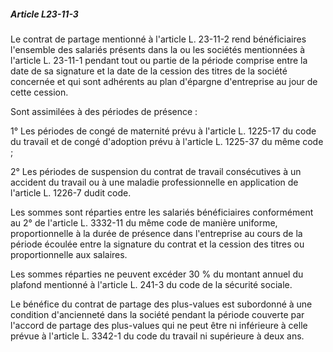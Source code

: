 ##### Article L23-11-3

Le contrat de partage mentionné à l'article L. 23-11-2 rend bénéficiaires l'ensemble des salariés présents dans la ou les sociétés mentionnées à l'article L. 23-11-1 pendant tout ou partie de la période comprise entre la date de sa signature et la date de la cession des titres de la société concernée et qui sont adhérents au plan d'épargne d'entreprise au jour de cette cession.

Sont assimilées à des périodes de présence :

1° Les périodes de congé de maternité prévu à l'article L. 1225-17 du code du travail et de congé d'adoption prévu à l'article L. 1225-37 du même code ;

2° Les périodes de suspension du contrat de travail consécutives à un accident du travail ou à une maladie professionnelle en application de l'article L. 1226-7 dudit code.

Les sommes sont réparties entre les salariés bénéficiaires conformément au 2° de l'article L. 3332-11 du même code de manière uniforme, proportionnelle à la durée de présence dans l'entreprise au cours de la période écoulée entre la signature du contrat et la cession des titres ou proportionnelle aux salaires.

Les sommes réparties ne peuvent excéder 30 % du montant annuel du plafond mentionné à l'article L. 241-3 du code de la sécurité sociale.

Le bénéfice du contrat de partage des plus-values est subordonné à une condition d'ancienneté dans la société pendant la période couverte par l'accord de partage des plus-values qui ne peut être ni inférieure à celle prévue à l'article L. 3342-1 du code du travail ni supérieure à deux ans.

